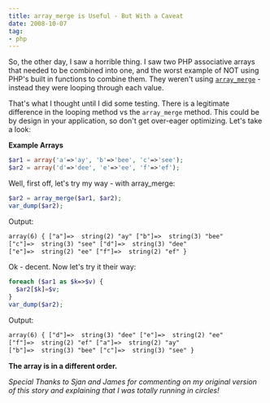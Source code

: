 ```yaml
---
title: array_merge is Useful - But With a Caveat
date: 2008-10-07
tag:
- php
---
```

So, the other day, I saw a horrible thing.  I saw two PHP associative arrays that needed to be combined into one, and the worst example of NOT using PHP's built in functions to combine them.  They weren't using [`array_merge`](http://php.net/array_merge) - instead they were looping through each value.

<!--more-->

That's what I thought until I did some testing.  There is a legitimate difference in the looping method vs the `array_merge` method.  This could be by design in your application, so don't get over-eager optimizing.  Let's take a look:

**Example Arrays**

```php
$ar1 = array('a'=>'ay', 'b'=>'bee', 'c'=>'see');
$ar2 = array('d'=>'dee', 'e'=>'ee', 'f'=>'ef');
```

Well, first off, let's try my way - with array_merge:

```php
$ar2 = array_merge($ar1, $ar2);
var_dump($ar2);
```

Output:

```txt
array(6) { ["a"]=>  string(2) "ay" ["b"]=>  string(3) "bee"
["c"]=>  string(3) "see" ["d"]=>  string(3) "dee"
["e"]=>  string(2) "ee" ["f"]=>  string(2) "ef" }
```

Ok - decent.  Now let's try it their way:

```php
foreach ($ar1 as $k=>$v) {
  $ar2[$k]=$v;
}
var_dump($ar2);
```

Output: 

```txt
array(6) { ["d"]=>  string(3) "dee" ["e"]=>  string(2) "ee"
["f"]=>  string(2) "ef" ["a"]=>  string(2) "ay"
["b"]=>  string(3) "bee" ["c"]=>  string(3) "see" }
```

**The array is in a different order.**

_Special Thanks to Sjan and James for commenting on my original version of this story and explaining that I was totally running in circles!_
